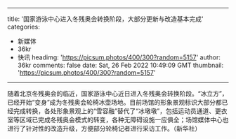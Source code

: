 
---
title: '国家游泳中心进入冬残奥会转换阶段，大部分更新与改造基本完成'
categories: 
 - 新媒体
 - 36kr
 - 快讯
headimg: 'https://picsum.photos/400/300?random=5157'
author: 36kr
comments: false
date: Sat, 26 Feb 2022 10:49:09 GMT
thumbnail: 'https://picsum.photos/400/300?random=5157'
---

<div>   
随着北京冬残奥会的临近，国家游泳中心近日进入冬残奥会转换阶段。“冰立方”，已经开始“变身”成为冬残奥会轮椅冰壶场地。目前场馆的形象景观标识大部分都已经完成转换，各处形象景观上的“雪容融”替代了“冰墩墩”，包括运动员通道、更衣室等区域已完成冬残奥会模式的转变，各种无障碍设施一应俱全；场馆媒体中心也进行了针对性的改造升级，方便部分轮椅记者进行采访工作。（新华社）  
</div>
            